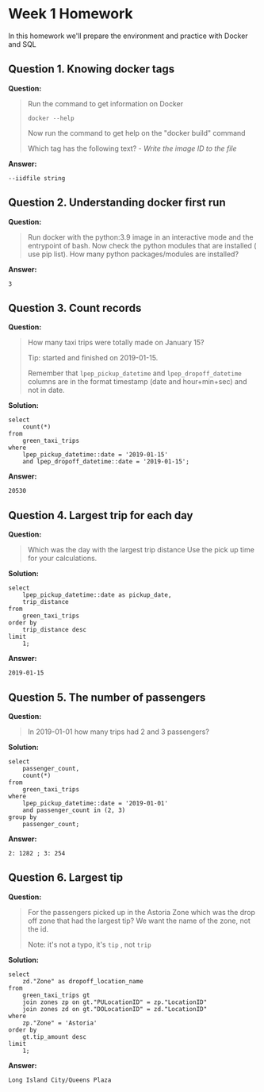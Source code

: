 # Week 1 Homework

In this homework we'll prepare the environment
and practice with Docker and SQL

## Question 1. Knowing docker tags

**Question:**

>Run the command to get information on Docker
>
>```docker --help```
>
>Now run the command to get help on the "docker build" command
>
>Which tag has the following text? - *Write the image ID to the file*

**Answer:**

`--iidfile string`

## Question 2. Understanding docker first run

**Question:**

>Run docker with the python:3.9 image in an interactive mode and the entrypoint of bash.
>Now check the python modules that are installed ( use pip list).
>How many python packages/modules are installed?

**Answer:**

`3`

## Question 3. Count records

**Question:**

>How many taxi trips were totally made on January 15?
>
>Tip: started and finished on 2019-01-15.
>
>Remember that `lpep_pickup_datetime` and `lpep_dropoff_datetime` columns are in the format timestamp (date and hour+min+sec) and not in date.

**Solution:**

```postgres-sql
select 
    count(*)
from 
    green_taxi_trips
where 
    lpep_pickup_datetime::date = '2019-01-15'
    and lpep_dropoff_datetime::date = '2019-01-15';
```

**Answer:**

`20530`

## Question 4. Largest trip for each day

**Question:**

>Which was the day with the largest trip distance
>Use the pick up time for your calculations.

**Solution:**

```postgres-sql
select 
    lpep_pickup_datetime::date as pickup_date,
    trip_distance
from 
    green_taxi_trips
order by
    trip_distance desc
limit
    1;
```

**Answer:**

`2019-01-15`

## Question 5. The number of passengers

**Question:**

>In 2019-01-01 how many trips had 2 and 3 passengers?

**Solution:**

```postgres-sql
select 
    passenger_count,
    count(*)
from 
    green_taxi_trips
where
    lpep_pickup_datetime::date = '2019-01-01'
    and passenger_count in (2, 3)
group by
    passenger_count;
```

**Answer:**

`2: 1282 ; 3: 254`

## Question 6. Largest tip

**Question:**

>For the passengers picked up in the Astoria Zone which was the drop off zone that had the largest tip?
>We want the name of the zone, not the id.
>
>Note: it's not a typo, it's `tip` , not `trip`

**Solution:**

```postgres-sql
select 
    zd."Zone" as dropoff_location_name
from 
    green_taxi_trips gt
    join zones zp on gt."PULocationID" = zp."LocationID"
    join zones zd on gt."DOLocationID" = zd."LocationID"
where
    zp."Zone" = 'Astoria'
order by
    gt.tip_amount desc    
limit
    1;
```

**Answer:**

`Long Island City/Queens Plaza`
